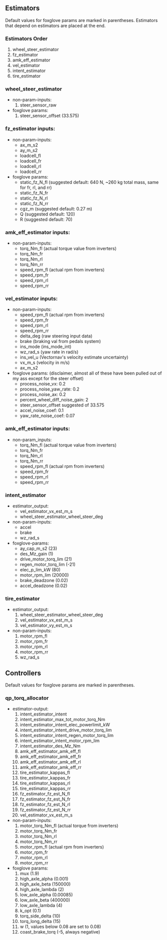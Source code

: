## Estimators
Default values for foxglove params are marked in parentheses. Estimators that depend on estimators are placed at the end.

### Estimators Order
1. wheel_steer_estimator
2. fz_estimator
3. amk_eff_estimator
4. vel_estimator
5. intent_estimator
6. tire_estimator

### wheel_steer_estimator
- non-param-inputs:
  1. steer_sensor_raw
- foxglove params:
  1. steer_sensor_offset (33.575)

### fz_estimator inputs:  
- non-param-inputs:  
   - ax_m_s2
   - ay_m_s2
   - loadcell_fl
   - loadcell_fr
   - loadcell_rl
   - loadcell_rr
- foxglove params:
  - static_fz_N_fl (suggested default: 640 N, ~260 kg total mass, same for fr, rl, and rr)
  - static_fz_N_fr
  - static_fz_N_rl
  - static_fz_N_rr
  - cgz_m (suggested default: 0.27 m)
  - Q (suggested default: 120)
  - R (suggested default: 70)
 
### amk_eff_estimator inputs:
- non-param-inputs:
  - torq_Nm_fl (actual torque value from inverters)
  - torq_Nm_fr
  - torq_Nm_rl
  - torq_Nm_rr
  - speed_rpm_fl (actual rpm from inverters)
  - speed_rpm_fr
  - speed_rpm_rl
  - speed_rpm_rr

### vel_estimator inputs:
- non-param-inputs:
  - speed_rpm_fl (actual rpm from inverters)
  - speed_rpm_fr
  - speed_rpm_rl
  - speed_rpm_rr
  - delta_deg (raw steering input data)
  - brake (braking val from pedals system)
  - ins_mode (ins_mode_int)
  - wz_rad_s (yaw rate in rad/s)
  - ins_vel_u (Vectornav's velocity estimate uncertainty)
  - vx_m_s (velocity in m/s)
  - ax_m_s2
- foxglove params: (disclaimer, almost all of these have been pulled out of my ass except for the steer offset)
  - process_noise_vx: 0.2
  - process_noise_yaw_rate: 0.2
  - process_noise_ax: 0.2
  - percent_wheel_diff_noise_gain: 2
  - steer_sensor_offset suggested of 33.575
  - accel_noise_coef: 0.1
  - yaw_rate_noise_coef: 0.07

 
### amk_eff_estimator inputs:
- non-param_inputs:
  - torq_Nm_fl (actual torque value from inverters)
  - torq_Nm_fr
  - torq_Nm_rl
  - torq_Nm_rr
  - speed_rpm_fl (actual rpm from inverters)
  - speed_rpm_fr
  - speed_rpm_rl
  - speed_rpm_rr


### intent_estimator
- estimator_output:
  - vel_estimator_vx_est_m_s
  - wheel_steer_estimator_wheel_steer_deg
- non-param-inputs:
  - accel
  - brake
  - wz_rad_s
- foxglove-params:
  - ay_cap_m_s2 (23)
  - des_Mz_gain (1)
  - drive_motor_torq_lim (21)
  - regen_motor_torq_lim (-21)
  - elec_p_lim_kW (80)
  - motor_rpm_lim (20000)
  - brake_deadzone (0.02)
  - accel_deadzone (0.02)
 
### tire_estimator
- estimator_output:
  1. wheel_steer_estimator_wheel_steer_deg
  2. vel_estimator_vx_est_m_s
  3. vel_estimator_vy_est_m_s
- non-param-inputs:
  1. motor_rpm_fl
  2. motor_rpm_fr
  3. motor_rpm_rl
  4. motor_rpm_rr
  5. wz_rad_s

## Controllers
Default values for foxglove params are marked in parentheses.

### qp_torq_allocator
- estimator-output:
  1. intent_estimator_intent
  2. intent_estimator_max_tot_motor_torq_Nm
  3. intent_estimator_intent_elec_powerlimit_kW
  4. intent_estimator_intent_drive_motor_torq_lim
  5. intent_estimator_intent_regen_motor_torq_lim
  6. intent_estimator_intent_motor_rpm_lim
  7. intent_estimator_des_Mz_Nm
  8. amk_eff_estimator_amk_eff_fl
  9. amk_eff_estimator_amk_eff_fr
  10. amk_eff_estimator_amk_eff_rl
  11. amk_eff_estimator_amk_eff_rr
  12. tire_estimator_kappas_fl
  13. tire_estimator_kappas_fr
  14. tire_estimator_kappas_rl
  15. tire_estimator_kappas_rr
  16. fz_estimator_fz_est_N_fl
  17. fz_estimator_fz_est_N_fr
  18. fz_estimator_fz_est_N_rl
  19. fz_estimator_fz_est_N_rr
  20. vel_estimator_vx_est_m_s
 - non-param-inputs:
   1. motor_torq_Nm_fl (actual torque from inverters)
   2. motor_torq_Nm_fr
   3. motor_torq_Nm_rl
   4. motor_torq_Nm_rr
   5. motor_rpm_fl (actual rpm from inverters)
   6. motor_rpm_fr
   7. motor_rpm_rl
   8. motor_rpm_rr
- foxglove params:
  1. mux (1.9)
  2. high_axle_alpha (0.001)
  3. high_axle_beta (150000)
  4. high_axle_lambda (2)
  5. low_axle_alpha (0.00085)
  6. low_axle_beta (400000)
  7. low_axle_lambda (4)
  8. k_opt (0.1)
  9. torq_side_delta (10)
  10. torq_long_delta (15)
  11. w (1, values below 0.08 are set to 0.08)
  12. coast_brake_torq (-5, always negative)
      

